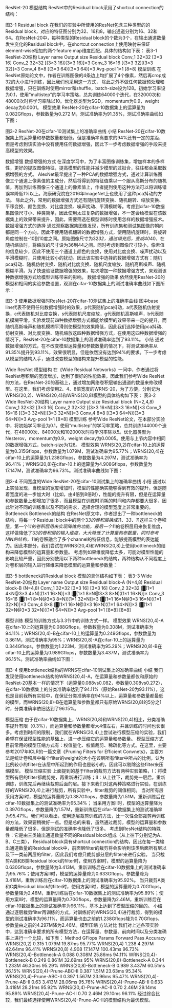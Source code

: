 ResNet-20
模型结构
ResNet中的Residual block采用了shortcut connection的结构：
 
图3-1 Residual block
在我们的实验中所使用的ResNet包含三种类型的的Residual block，对应的特征图分别为32、16和8，输出通道分别为16、32和64。在ResNet-20中，每种类型的Residual block的个数为3个，在输出通道数量发生变化的Residual block中，在shortcut connection上使用映射来保证element-wise相加的两个feature map维度匹配。具体的结构如下表：
表3-1 ResNet-20结构
Layer name	Output size	Residual block
Conv_1	32×32	[3×3  16]
Conv_2	32×32	[(3×3  16)¦(3×3  16)]×3
Conv_3	16×16	[(3×3  32)¦(3×3  32)]×3
Conv_4	8×8	[(3×3  64)¦(3×3  64)]×3
Avg-pool	1×1	[8×8]
模型训练
在ResNet原始论文中，作者在训练图像的4条边上均扩展了4个像素，然后再crop成32的大小进行训练，因此我们也采用这一方式， 除此之外不做任何数据预处理和数据增强，只在训练时使用mirror和shuffle，batch-size设为128。初始学习率设为0.1，使用“multistep”的学习率策略，总共训练64000个迭代，在32000次和48000次时将学习率除以10。优化器类型为SGD，momentum为0.9，weight decay为0.0001。
模型效果
ResNet-20在cifar-10数据集上的运算量为0.082Gflops，参数数量为0.272	M，测试准确率为91.35%，测试准确率曲线如下图：
 
图3-2 ResNet-20在cifar-10测试集上的准确率曲线
小结
ResNet-20在cifar-10数据集上的运算量和参数数量都很低，但是准确率离要求的94%还有一定的差距，但是考虑到该实验中没有使用任何数据增强，因此下一步考虑数据增强的手段来提高模型的效果。




 数据增强
数据增强的方式
在深度学习中，为了丰富图像训练集，增加样本的多样性，更好的提取图像特征，提高模型的性能并减少模型的过拟合，往往都会采取数据增强的方式。
AlexNet最早提出了一种PCA的数据增强方式，通过计算训练图像三个通道上像素值的主成分，然后将得到的特征值乘以一个服从高斯分布的随机值，再加到训练图像三个通道上的像素值上，作者提到使用这种方法可以将训练错误率降低1%以上。海康研究院在2016年ImageNet上也使用了这种pca抖动的方法。
除此之外，常用的数据增强方式还有随机旋转变换、随机翻转、缩放变换、平移变换、颜色变换、对比度变换、噪声扰动、平滑模糊等。考虑到cifar-10数据集图像尺寸小、种类简单，因此使用太过复杂的数据增强，不一定会给模型在该数据集上的效果带来提升，因此，需要筛选在模型训练时使用怎样的数据增强技术。
数据增强方式的选择
通过观察数据集图像发现，所有训练集和测试集图像的朝向都是同一个方向，因此不使用随机翻转的数据增强方式，使用随机旋转时，将旋转角度控制在-10到10度之间。原始图像尺寸为32*32，通过填充后，变成40*40，在随机缩放时，将缩放的尺寸设为36到44之间。同时考虑到图像尺寸较小，像素值的信息较少，因此不使用三个通道上颜色的变换，使用对比度变换、噪声扰动以及平滑模糊时，只使用比较小的扰动。因此该实验中选择的数据增强方式有：随机pca抖动、随机仿射变换、随机对比度变换、随机尺度缩放、随机高斯噪声、随机模糊平滑。为了快速验证数据增强的效果，每次增加一种数据增强方式，来观测该种数据增强方式给模型训练带来的影响。
数据增强的效果
依然使用ResNet-20的模型和相同的实验参数设置，观测在cifar-10数据集上的测试准确率曲线如下图所示：
 
图3-3 使用数据增强时ResNet-20在cifar-10测试集上的准确率曲线
图中base line代表不使用任何数据增强时的效果，p代表随机pca抖动，a代表随机仿射变换，c代表随机对比度变换，s代表随机尺度缩放，g代表随机高斯噪声，b代表随机模糊平滑。实验发现前四种数据增强方式都能给模型的效果带来一定的提升，而随机高斯噪声和随机模糊平滑则使模型的效果降低，因此我们选择使用pca抖动、仿射变换、对比度变换、随机缩放这四种数据增强方式，在使用这四种数据增强的情况下，ResNet-20在cifar-10数据集上的测试准确率达到了93.11%。
小结
通过数据增强的方式，在不改变模型运算量和参数数量的情况下，将测试准确率从91.35%提升到93.11%，效果很明显，但是依然没有达到94%的要求。下一步考虑从模型的结构入手，通过改变模型的结构来提升模型的性能。




 Wide ResNet
模型结构
在《Wide Residual Networks》一问中，作者通过将ResNet卷积层的宽度增加，达到了很好的性能效果，因此我们参考Wide ResNet的方法，在ResNet-20的基础上，通过增加网络卷积层输出通道的数量来修改模型。在这里，我们考虑使用2、4、8倍宽度的WRNS-20，为了方便，分别记为WRNS(20,2)、WRNS(20,4)和WRNS(20,8)模型的具体结构如下表：
表3-2 Wide ResNet-20结构
Layer name	Output size	Residual block (N=2,4,8)
Conv_1	32×32	[3×3  16]
Conv_2	32×32	[(3×3  16×N)¦(3×3  16×N)]×3
Conv_3	16×16	[(3×3  32×N)¦(3×3  32×N)]×3
Conv_4	8×8	[(3×3  64×N)¦(3×3  64×N)]×3
Avg-pool	1×1	[8×8]
模型训练
参考Wide ResNet论文，在本部分实验中，将初始学习率设为0.1，使用“multistep”的学习率策略，总共训练144000个迭代，在48000次、84000次和102000次时将学习率除以5。优化器类型为Nesterov，momentum为0.9，weight decay为0.0005。使用与上节内容中相同的数据增强方式，batch-size为128。
模型效果
WRNS(20,2)在cifar-10上的运算量为0.315Gflops，参数数量为1.079M，测试准确率为95.77%；WRNS(20,4)在cifar-10上的运算量为1.238Gflops，参数数量为4.297M，测试准确率为96.41%；WRNS(20,8)在cifar-10上的运算量为4.908Gflops，参数数量为17.147M，测试准确率为96.73%。测试准确率曲线如下图：
 
图3-4 不同宽度的Wide ResNet-20在cifar-10测试集上的准确率曲线
小结
通过以上实验发现，当模型的宽度增加时，模型的性能确实能够得到有效的提升，但是随着宽度的进一步加大时（比如，由4倍到8倍时），性能的提升有限，但是在运算量和参数数量上都增加了很多，而且模型在训练时消耗的时间和内存都要大很多，因此针对不同的训练集以及不同的需求，选择合理的模型宽度上非常重要的。
Bottleneck
Bottleneck的结构
在ResNet原文中，作者提出了一种bottleneck的结构，将每一个Residual block中的两个3*3的卷积层换成1*1、3*3、1*1这样三个卷积层，第一个1*1的卷积层用来实现降维的功能，最后一个1*1的卷积层用来恢复维度，这样做降低了3*3的卷积层的输入维度，大大降低了计算量和参数量，同时参考NIN的结构，1*1的卷积融合了多个channel的特征信息，能够提高模型的表达能力。因此本部分，我们尝试在WRNS(20,4)和WRNS(20,8)上使用bottleneck的结构来降低模型的运算量和参数量。
考虑到如果维度降低太多，可能对模型性能的影响比较严重，因此分别使用以下两种bottleneck的结构，两种结构从不同程度上对卷积层的输入进行降维来降低模型的运算量和参数量：
 
图3-5 bottleneck的Residual block
	模型的具体结构如下表：
表3-3 Wide ResNet-20结构
Layer name	Output size	Residual block-A (N=4,8)	Residual block-B (N=4,8)
Conv_1	32×32	[3×3  16]	[3×3  16]
Conv_2	32×32	[█(1×1  4×N@3×3  4×N)¦(1×1  16×N)]×3	[█(1×1  8×N@3×3  8×N)¦(1×1  16×N)]×
Conv_3	16×16	[█(1×1  8×N@3×3  8×N)¦(1×1  32×N)]×3	[█(1×1  16×N@3×3  16×N)¦(1×1  32×N)]×3
Conv_4	8×8	[█(1×1  16×N@3×3  16×N)¦(1×1  64×N)]×3	[█(1×1  32×N@3×3  32×N)¦(1×1  64×N)]×3
Avg-pool	1×1	[8×8]	[8×8]

模型训练
模型的训练方式与3.3节中的训练方式一样。
模型效果
WRNS(20,4)-A在cifar-10上的运算量为0.088Gflops，参数数量为0.308M，测试准确率为94.11%；WRNS(20,4)-B在cifar-10上的运算量为0.249Gflops，参数数量为0.861M，测试准确率为95%；WRNS(20,8)-A在cifar-10上的运算量为0.344Gflops，参数数量为1.223M，测试准确率为95.29%；WRNS(20,8)-B在cifar-10上的运算量为0.989Gflops，参数数量为3.437M，测试准确率为96.15%。测试准确率曲线如下图：
 
图3-4 使用bottleneck结构的WRNS在cifar-10测试集上的准确率曲线
小结
我们发现使用bottleneck结构的WRNS(20,4)-A，在运算量和参数量都仅和原始的ResNet-20基本一样的情况下（运算量0.088vs0.082，参数量0.308vs0.272），在cifar-10数据集上的分类准确率达到了94.11%（原始ResNet-20为93.11%），这也是目前我所有实验中，在保证分类准确率在94%以上，运算量和参数量都最低的模型。而WRNS(20,8)-B在运算量和参数量都只有原始WRNS(20,8)的5分之1时，分类准确率依旧达到了96.15%。


 模型压缩
由于在cifar-10数据集上，WRNS(20,8)和WRNS(20,4)相比，分类准确率提升有限（0.3%），而运算量和参数量都增大4倍左右，并且训练的时间也长很多。考虑到时间的限制，我们就在WRNS(20,4)上尝试进行模型压缩的实验，我们希望在保证模型性能的基础上，进一步压缩它的运算量和参数量。
模型压缩方式
目前常用的模型压缩方式有：权值量化、权值裁剪、稀疏化等方式。在这里，主要参考2017年ICLR的一篇文章《Pruning Filters for Efficient Convnets》，主要方法是统计卷积层中每个filter的weight的大小在该层所有filter中所占的比例，认为比例较小的filter在该层中所起到的作用也是较小的，因此可以剔除这些filter来压缩模型。
模型压缩实验
上面提到的基于filter的裁剪方法有两种实验策略，I：将模型所有层的filter都裁剪完，再重新进行训练；II：从上往下，裁剪完一层后，重新训练，训练完后再继续裁剪后面的层。接下来我们对这两种策略进行实验，在训练好的WRNS(20,4)上进行裁剪，所有实验中，filter裁剪的阈值相同。
当对所有层采用方案I时，模型的运算量降为0.387Gflops，参数量降为1.51M，重新训练后在cifar-10数据集上的测试准确率为95.34%； 当采用方案II时，模型的运算量降为0.397Gflops，参数量降为1.57M，重新训练后在cifar-10数据集上的测试准确率为95.47%。我们可以看出，使用逐层裁剪训练的方法，比一次性全部裁剪再训练的方法，效果要稍微好一点。但是总的来看，虽然通过裁剪，模型的运算量和参数量都降低了很多，但是测试的准确率也降低了很多。
考虑到ResNet结构的特殊性：它是由三类输出通道数量不同的Residual block组成（从上往下分别记为A、B、C三类）， Residual block具有shortcut connection的结构，因此在每一类输出通道数量的Residual block中，前面层filter的裁剪将会影响到该类后面所有层以及下一类前两层的filter，因此我们考虑只裁剪部分层的filter来进行实验。
当只裁剪A类和B类Residual block的filter时，使用方案I时，模型的运算量降为0.630Gflops，参数量降为3.413M，重新训练后在cifar-10数据集上的测试准确率为95.76%；使用方案II时，模型的运算量降为0.633Gflops，参数量降为3.418M，重新训练后在cifar-10数据集上的测试准确率为95.92%。
当只裁剪A类和C类Residual block的filter时，使用方案II时，模型的运算量降为0.70Gflops，参数量降为2.46M，重新训练后在cifar-10数据集上的测试准确率为95.89%；使用方案II时，模型的运算量降为0.70Gflops，参数量降为2.46M，重新训练后在cifar-10数据集上的测试准确率为96.11%，基本上达到了模型压缩的目的。
小结
通过逐层裁剪filter再训练的方式，对训练好的WRNS(20,4)进行裁剪，得到的模型的测试准确率为96.11%，而运算量也由之前的1.238Gflops降为0.70Gflops，参数量由之前的4.297M降为2.46M。模型压缩
 方法对比
我们对上述各项实验中，达到准确率要求的所有模型方法，在运算量、参数量、前向时间以及分类准确率上进行一个比较，如下表：
Method	GFlops	Params	Forward Pass	Accuracy
WRNS(20,2)	0.315	1.079M	19.87ms	95.77%
WRNS(20,4)	1.238	4.297M	42.64ms	96.41%
WRNS(20,8)	4.908	17.147M	100.43ms	96.73%
WRNS(20,4)-Bottleneck-A	0.088	0.308M	25.86ms	94.11%
WRNS(20,4)-Bottleneck-B	0.249	0.861M	32.69ms	95%
WRNS(20,8)-Bottleneck-A	0.344	1.233M	46.30ms	95.29%
WRNS(20,8)-Bottleneck-B	0.989	3.437M	60.51ms	96.15%
WRNS(20,4)-Prune-ABC-II
0.387	1.51M	23.63ms	95.34%
WRNS(20,4)-Prune-ABC-II
0.397	1.567M	23.96ms	95.47%
WRNS(20,4)-Prune-AB-II
0.63	3.413M	28.06ms	95.76%
WRNS(20,4)-Prune-AB-II
0.633	3.418M	28.21ms	95.92%
WRNS(20,4)-Prune-AC-II
0.70	2.46M	29.14ms	95.89%
WRNS(20,4)-Prune-AC-II
0.70	2.46M	29.10ms	96.11%
	经过综合比较，我们最终选择使用WRNS(20,4)-Prune-AC-II的模型结构为最优模型。

